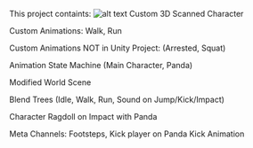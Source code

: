 This project containts: 
![alt text](https://github.com/tussoftwaredesign/ca-FlashKaJR-2/blob/master/project.png?raw=true)
Custom 3D Scanned Character

Custom Animations: Walk, Run

Custom Animations NOT in Unity Project: (Arrested, Squat)

Animation State Machine (Main Character, Panda)

Modified World Scene

Blend Trees (Idle, Walk, Run, Sound on Jump/Kick/Impact)

Character Ragdoll on Impact with Panda

Meta Channels: Footsteps, Kick player on Panda Kick Animation

